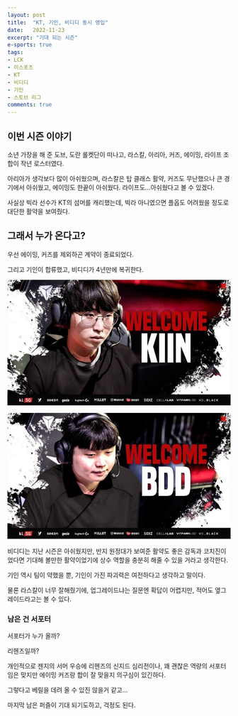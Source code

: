 ```yaml
---
layout: post
title:  "KT, 기인, 비디디 동시 영입"
date:   2022-11-23
excerpt: "기대 되는 시즌"
e-sports: true
tags:
- LCK
- 이스포츠
- KT
- 비디디
- 기인
- 스토브 리그
comments: true
---
```


## 이번 시즌 이야기

소년 가장을 해 준 도브, 도란 롤켓단이 떠나고, 라스칼, 아리아, 커즈, 에이밍, 라이프 조합이 작년 로스터였다.

아리아가 생각보다 많이 아쉬웠으며, 라스칼은 탑 클래스 활약, 커즈도 무난했으나 큰 경기에서 아쉬웠고, 에이밍도 한끝이 아쉬웠다.
라이프도...아쉬웠다고 볼 수 있겠다.

사실상 빅라 선수가 KT의 섬머를 캐리했는데, 빅라 아니였으면 플옵도 어려웠을 정도로 대단한 활약을 보여줬다.

## 그래서 누가 온다고?

우선 에이밍, 커즈를 제외하곤 계약이 종료되었다.

그리고 기인이 합류했고, 비디디가 4년만에 복귀한다.

![Kiin](../img/2022/lck/kt_kiin.jpg)

![BDD](../img/2022/lck/kt_bdd.jpg)

비디디는 지난 시즌은 아쉬웠지만, 반지 원정대가 보여준 활약도 좋은 감독과 코치진이었다면 기대해 볼만한 활약이었기에 상수 역할을 충분히 해줄 수 있을 거라고 생각한다.

기인 역시 팀이 약했을 뿐, 기인이 가진 파괴력은 여전하다고 생각하고 말이다.

물론 라스칼이 너무 잘해줬기에, 업그레이드냐는 질문엔 확답이 어렵지만, 적어도 옆그레이드라고는 볼 수 있다.

### 남은 건 서포터

서포터가 누가 올까?

리헨즈일까?

개인적으로 젠지의 서머 우승에 리헨즈의 신지드 심리전이나, 꽤 괜찮은 역량의 서포터임은 맞지만 에이밍 커즈랑 합이 잘 맞을지 의구심이 있긴하다.

그렇다고 베릴을 데려 올 수 있진 않을거 같고...

마지막 남은 퍼즐이 기대 되기도하고, 걱정도 된다.